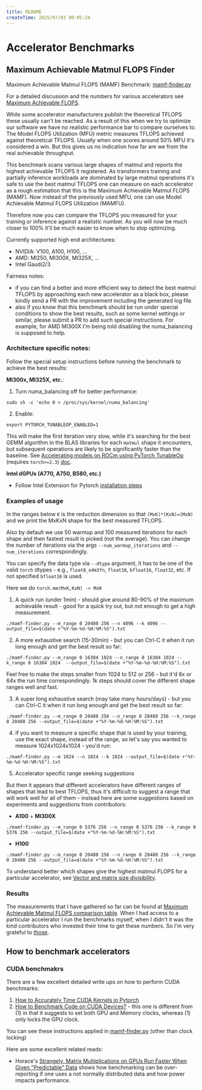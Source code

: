 ```yaml
---
title: README
createTime: 2025/07/03 00:05:24
---
```

# Accelerator Benchmarks

## Maximum Achievable Matmul FLOPS Finder

Maximum Achievable Matmul FLOPS (MAMF) Benchmark: [mamf-finder.py](./mamf-finder.py)

For a detailed discussion and the numbers for various accelerators see [Maximum Achievable FLOPS](../#maximum-achievable-flops).

While some accelerator manufacturers publish the theoretical TFLOPS these usually can't be reached. As a result of this when we try to optimize our software we have no realistic performance bar to compare ourselves to. The Model FLOPS Utilization (MFU) metric measures TFLOPS achieved against theoretical TFLOPS. Usually when one scores around 50% MFU it's considered a win. But this gives us no indication how far are we from the real achievable throughput.

This benchmark scans various large shapes of matmul and reports the highest achievable TFLOPS it registered. As transformers training and partially inference workloads are dominated by large matmul operations it's safe to use the best matmul TFLOPS one can measure on each accelerator as a rough estimation that this is the Maximum Achievable Matmul FLOPS (MAMF). Now instead of the previously used MFU, one can use Model Achievable Matmul FLOPS Utilization (MAMFU).

Therefore now you can compare the TFLOPS you measured for your training or inference against a realistic number. As you will now be much closer to 100% it'll be much easier to know when to stop optimizing.

Currently supported high end architectures:
- NVIDIA: V100, A100, H100, ...
- AMD: MI250, MI300X, MI325X, ...
- Intel Gaudi2/3

Fairness notes:
- if you can find a better and more efficient way to detect the best matmul TFLOPS by approaching each new accelerator as a black box, please kindly send a PR with the improvement including the generated log file.
- also if you know that this benchmark should be run under special conditions to show the best results, such as some kernel settings or similar, please submit a PR to add such special instructions. For example, for AMD MI300X I'm being told disabling the numa_balancing is supposed to help.

### Architecture specific notes:

Follow the special setup instructions before running the benchmark to achieve the best results:

**MI300x, MI325X, etc.**:

1. Turn numa_balancing off for better performance:
```
sudo sh -c 'echo 0 > /proc/sys/kernel/numa_balancing'
```
2. Enable:
```
export PYTORCH_TUNABLEOP_ENABLED=1
```
This will make the first iteration very slow, while it's searching for the best GEMM algorithm in the BLAS libraries for each `matmul` shape it encounters, but subsequent operations are likely to be significantly faster than the baseline. See [Accelerating models on ROCm using PyTorch TunableOp](https://rocm.blogs.amd.com/artificial-intelligence/pytorch-tunableop/README.html) (requires `torch>=2.3`) [doc](https://github.com/pytorch/pytorch/blob/main/aten/src/ATen/cuda/tunable/README.md).

**Intel dGPUs (A770, A750, B580, etc.)**
- Follow Intel Extension for Pytorch [installation steps](https://pytorch-extension.intel.com/installation?platform=gpu)

### Examples of usage

In the ranges below `K` is the reduction dimension so that `(MxK)*(KxN)=(MxN)` and we print the MxKxN shape for the best measured TFLOPS.

Also by default we use 50 warmup and 100 measured iterations for each shape and then fastest result is picked (not the average). You can change the number of iterations via the args `--num_warmup_iterations` and `--num_iterations` correspondingly.

You can specify the data type via `--dtype` argument, it has to be one of the valid `torch` dtypes - e.g., `float8_e4m3fn`, `float16`, `bfloat16`, `float32`, etc. If not specified `bfloat16` is used.

Here we do `torch.mm(MxK,KxN) -> MxN`

1. A quick run (under 1min) - should give around 80-90% of the maximum achievable result - good for a quick try out, but not enough to get a high measurement.

```
./mamf-finder.py --m_range 0 20480 256 --n 4096 --k 4096 --output_file=$(date +"%Y-%m-%d-%H:%M:%S").txt
```

2. A more exhaustive search (15-30min) - but you can Ctrl-C it when it run long enough and get the best result so far:

```
./mamf-finder.py --m_range 0 16384 1024 --n_range 0 16384 1024 --k_range 0 16384 1024  --output_file=$(date +"%Y-%m-%d-%H:%M:%S").txt
```

Feel free to make the steps smaller from 1024 to 512 or 256 - but it'd 8x or 64x the run time correspondingly. 1k steps should cover the different shape ranges well and fast.

3. A super long exhaustive search (may take many hours/days) - but you can Ctrl-C it when it run long enough and get the best result so far:

```
./mamf-finder.py --m_range 0 20480 256 --n_range 0 20480 256 --k_range 0 20480 256 --output_file=$(date +"%Y-%m-%d-%H:%M:%S").txt
```

4. If you want to measure a specific shape that is used by your training, use the exact shape, instead of the range, so let's say you wanted to measure 1024x1024x1024 - you'd run:

```
./mamf-finder.py --m 1024 --n 1024 --k 1024 --output_file=$(date +"%Y-%m-%d-%H:%M:%S").txt
```

5. Accelerator specific range seeking suggestions

But then it appears that different accelerators have different ranges of shapes that lead to best TFLOPS, thus it's difficult to suggest a range that will work well for all of them - instead here are some suggestions based on experiments and suggestions from contributors:

- **A100** + **MI300X**

```
./mamf-finder.py --m_range 0 5376 256 --n_range 0 5376 256 --k_range 0 5376 256 --output_file=$(date +"%Y-%m-%d-%H:%M:%S").txt
```

- **H100**

```
./mamf-finder.py --m_range 0 20480 256 --n_range 0 20480 256 --k_range 0 20480 256 --output_file=$(date +"%Y-%m-%d-%H:%M:%S").txt
```

To understand better which shapes give the highest matmul FLOPS for a particular accelerator, see [Vector and matrix size divisibility](../../../training/performance/README.md#vector-and-matrix-size-divisibility).


### Results

The measurements that I have gathered so far can be found at [Maximum Achievable Matmul FLOPS comparison table](../#maximum-achievable-matmul-flops-comparison-table). When I had access to a particular accelerator I run the benchmarks myself, when I didn't it was the kind contributors who invested their time to get these numbers. So I'm very grateful to [those](../../../contributors.md).




## How to benchmark accelerators

### CUDA benchmakrs

There are a few excellent detailed write ups on how to perform CUDA benchmarks:

1. [How to Accurately Time CUDA Kernels in Pytorch](https://www.speechmatics.com/company/articles-and-news/timing-operations-in-pytorch)
2. [How to Benchmark Code on CUDA Devices?](https://salykova.github.io/sgemm-gpu#2-how-to-benchmark-code-on-cuda-devices) - this one is different from (1) in that it suggests to set both GPU and Memory clocks, whereas (1) only locks the GPU clock.

You can see these instructions applied in [mamf-finder.py](./mamf-finder.py) (other than clock locking)

Here are some excellent related reads:

- Horace's [Strangely, Matrix Multiplications on GPUs Run Faster When Given "Predictable" Data](https://www.thonking.ai/p/strangely-matrix-multiplications?utm_source=substack&publication_id=1781836&post_id=142508107) shows how benchmarking can be over-reporting if one uses a not normally distributed data and how power impacts performance.
